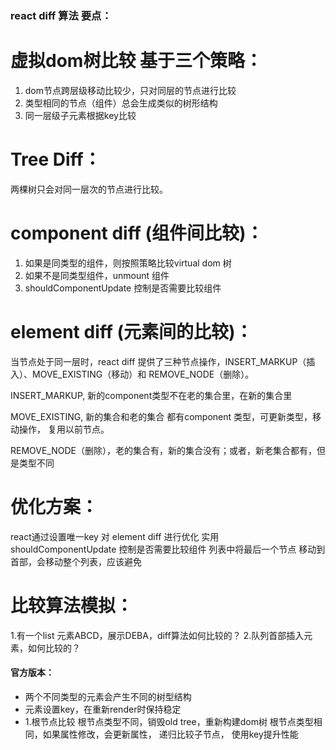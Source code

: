 ### react diff 算法 要点：
# 虚拟dom树比较 基于三个策略：
1. dom节点跨层级移动比较少，只对同层的节点进行比较
2. 类型相同的节点（组件）总会生成类似的树形结构
3. 同一层级子元素根据key比较

# Tree Diff：
两棵树只会对同一层次的节点进行比较。

# component diff (组件间比较)：
1. 如果是同类型的组件，则按照策略比较virtual dom 树
2. 如果不是同类型组件，unmount 组件
3. shouldComponentUpdate 控制是否需要比较组件

# element diff (元素间的比较)：
当节点处于同一层时，react diff 提供了三种节点操作，INSERT_MARKUP（插入）、MOVE_EXISTING（移动）和 REMOVE_NODE（删除）。

INSERT_MARKUP, 新的component类型不在老的集合里，在新的集合里

MOVE_EXISTING, 新的集合和老的集合 都有component 类型，可更新类型，移动操作，
复用以前节点。

REMOVE_NODE（删除），老的集合有，新的集合没有；或者，新老集合都有，但是类型不同

# 优化方案：
react通过设置唯一key 对 element diff 进行优化
实用 shouldComponentUpdate 控制是否需要比较组件
列表中将最后一个节点 移动到首部，会移动整个列表，应该避免

# 比较算法模拟：
1.有一个list 元素ABCD，展示DEBA，diff算法如何比较的？
2.队列首部插入元素，如何比较的？


#### 官方版本：
- 两个不同类型的元素会产生不同的树型结构
- 元素设置key，在重新render时保持稳定
- 1.根节点比较
根节点类型不同，销毁old tree，重新构建dom树
根节点类型相同，如果属性修改，会更新属性，
递归比较子节点，
使用key提升性能
